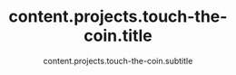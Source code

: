 ---
draft: false
title: 'content.projects.touch-the-coin.title'
subtitle: 'content.projects.touch-the-coin.subtitle'
description: 'content.projects.touch-the-coin.description'
excerpt: 'content.projects.touch-the-coin.excerpt'
category: 'personal'

content: 'content.projects.touch-the-coin.content'
tags: ['tags.cocos', 'tags.typescript', 'tags.javascript']
thumbnail: '/images/touch-the-coin/0.png'
#main_media: {type: 'image', url: '/images/touch-the-coin/0.png', origin: 'local', alt: 'Touch the Coin imagen principal'}
media: [
    {type: 'image', url: '/images/touch-the-coin/0.png', origin: 'local', alt: 'Touch the Coin imagen 1'},
    {type: 'image', url: '/images/touch-the-coin/1.png', origin: 'local', alt: 'Touch the Coin imagen 2'},
    {type: 'image', url: '/images/touch-the-coin/2.png', origin: 'local', alt: 'Touch the Coin imagen 3'},
    {type: 'image', url: '/images/touch-the-coin/3.png', origin: 'local', alt: 'Touch the Coin imagen 4'},
]
links: [
    {url: 'https://frasquitogames.com/touch-the-coin-juego/', value: 'links.visit'},
    {url: 'https://frasquitogames.itch.io/touch-the-coin', value: 'links.play'}
]

priority: 4
---